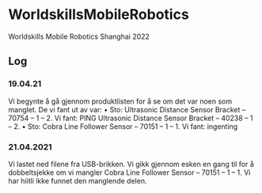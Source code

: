 # WorldskillsMobileRobotics
Worldskills Mobile Robotics Shanghai 2022

## Log

### 19.04.21
Vi begynte å gå gjennom produktlisten for å se om det var noen som manglet. De vi fant ut av var:
•	Sto: Ultrasonic Distance Sensor Bracket – 70754 – 1 – 2. 
	Vi fant: PING Ultrasonic Distance Sensor Bracket – 40238 – 1 – 2.
•	Sto: Cobra Line Follower Sensor – 70151 – 1 – 1.
	Vi fant: ingenting


### 21.04.2021
Vi lastet ned filene fra USB-brikken. 
Vi gikk gjennom esken en gang til for å dobbeltsjekke om vi mangler Cobra Line Follower Sensor – 70151 – 1 – 1. Vi har hiitli ikke funnet den manglende delen.
